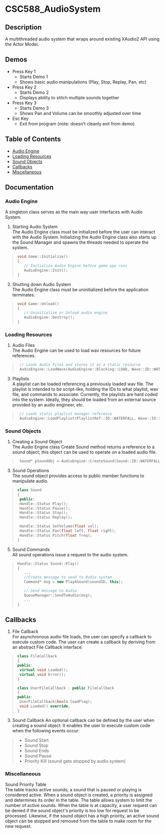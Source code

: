 # CSC588_AudioSystem
## Description
A multithreaded audio system that wraps around existing XAudio2 API using the Actor Model.
## Demos
* Press Key 1
  - Starts Demo 1
  - Shows basic audio manipulations (Play, Stop, Replay, Pan, etc) 
* Press Key 2
  - Starts Demo 2
  - Displays ability to stitch multiple sounds together
* Press Key 3
  - Starts Demo 3
  - Shows Pan and Volume can be smoothly adjusted over time
* Esc Key
  - Exit from program (note: doesn't cleanly exit from demo) 
## Table of Contents
* [Audio Engine](#audio-engine)
* [Loading Resources](#loading-resources)
* [Sound Objects](#sound-objects)
* [Callbacks](#callbacks)
* [Miscellaneous](#miscellaneous)
## Documentation
### Audio Engine
A singleton class serves as the main way user interfaces with Audio System.
1. Starting Audio System<br>
The Audio Engine class must be initialized before the user can interact with the Audio System. Initializing the Audio Engine class also starts up the Sound Manager and spawns the threads needed to operate the system.
>```cpp
>void Game::Initialize()
>{
>    // Initialize Audio Engine before game app runs
>    AudioEngine::Init();
>}
>```
2. Shutting down Audio System<br>
The Audio Engine class must be uninitialized before the application terminates. 
>```cpp
>void Game::Unload()
>{
>    // Uninitialize or Unload audio engine
>    AudioEngine::Destroy();
>}
>```
### Loading Resources
1. Audio Files<br>
The Audio Engine can be used to load wav resources for future references.
>```cpp
>  // Loads Audio Files and stores it as a static resource
>  AudioEngine::LoadWave(AudioEngine::Blocking::LOAD, Wave::ID::WATERFALL, "filename.wav");
>```
3. Playlists<br>
A playlist can be loaded referencing a previously loaded wav file. The playlist is intended to be script-like, holding the IDs to what playlist, wav file, and commands to associate. Currently, the playlists are hard coded into the system. Ideally, they should be loaded from an external source provided by an audio engineer, etc.
>```cpp
>  // Loads static playlist manager reference
>  AudioEngine::LoadPlaylist(PlaylistRef::ID::WATERFALL, Wave::ID::WATERFALL);
>```
### Sound Objects
1. Creating a Sound Object<br>
The Audio Engine class Create Sound method returns a reference to a sound object; this object can be used to operate on a loaded audio file.
>```cpp
>  Sound* pSoundObj = AudioEngine::CreateSound(Sound::ID::WATERFALL, PlaylistRef::ID::WATERFALL, Playlist::ID::WATERFALL);
>```
3. Sound Operations<br>
The sound object provides access to public member functions to manipulate audio.
>```cpp
> class Sound
>{
>  public:
>  Handle::Status Play();
>  Handle::Status Pause();
>  Handle::Status Stop();
>  Handle::Status Replay();
>
>  Handle::Status SetVolume(float vol);
>  Handle::Status Pan(float left, float right);
>  Handle::Status Pitch(float freq);
>}
>```
5. Sound Commands<br>
All sound operations issue a request to the audio system.
>```cpp
> Handle::Status Sound::Play()
>{
>    ...
>    //Create message to send to Audio system
>    Command* msg = new PlayASound(soundID, this);
>
>    // Send message to Audio
>    QueueManager::SendToAudio(msg);
>    ...
>}
>```
## Callbacks
1. File Callback<br>
For asynchronous audio file loads, the user can specify a callback to execute custom code. The user can create a callback by deriving from an abstract File Callback interface.
>```cpp
> class FileCallback
>{
> public:
>  virtual void Loaded();
>  virtual void Error();
>}
>
> class UserFileCallback : public FileCallback
>{
> public:
>  UserFileCallback(bool& loadFlag);
>  void Loaded() override;
>}
>```
3. Sound Callback
An optional callback can be defined by the user when creating a sound object. It enables the user to execute custom code when the following events occur:
>* Sound Start
>* Sound Stop
>* Sound Ends
>* Sound Pause
>* Priority Kill (sound gets stopped by audio system)
### Miscellaneous
Sound Priority Table<br>
The table tracks active sounds; a sound that is paused or playing is considered active. When a sound object is created, a priority is assigned and determines its order in the table. The table allows system to limit the number of active sounds. When the table is at capacity, a user request can be denied if the sound object's priority is too low for request to be processed. Likewise, if the sound object has a high priority, an active sound object can be stopped and removed from the table to make room for the new request.
